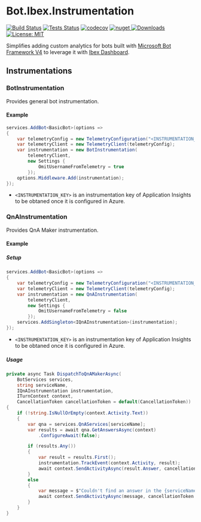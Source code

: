# Bot.Ibex.Instrumentation

[![Build Status](https://ci.appveyor.com/api/projects/status/github/ObjectivityLtd/Bot.Ibex.Instrumentation?branch=master&svg=true)](https://ci.appveyor.com/project/ObjectivityAdminsTeam/bot-ibex-instrumentation) [![Tests Status](https://img.shields.io/appveyor/tests/ObjectivityAdminsTeam/bot-ibex-instrumentation/master.svg)](https://ci.appveyor.com/project/ObjectivityAdminsTeam/bot-ibex-instrumentation) [![codecov](https://codecov.io/gh/ObjectivityLtd/Bot.Ibex.Instrumentation/branch/master/graph/badge.svg)](https://codecov.io/gh/ObjectivityLtd/Bot.Ibex.Instrumentation)   [![nuget](https://img.shields.io/nuget/v/Bot.Ibex.Instrumentation.svg) ![Downloads](https://img.shields.io/nuget/dt/Bot.Ibex.Instrumentation.svg)](https://www.nuget.org/packages/Bot.Ibex.Instrumentation/) [![License: MIT](https://img.shields.io/badge/License-MIT-brightgreen.svg)](https://opensource.org/licenses/MIT)

Simplifies adding custom analytics for bots built with [Microsoft Bot Framework V4](https://dev.botframework.com) to leverage it with [Ibex Dashboard](https://github.com/Azure/ibex-dashboard).

## Instrumentations

### BotInstrumentation

Provides general bot instrumentation.

#### Example

```csharp
services.AddBot<BasicBot>(options =>
{
    var telemetryConfig = new TelemetryConfiguration("<INSTRUMENTATION_KEY>");
    var telemetryClient = new TelemetryClient(telemetryConfig);
    var instrumentation = new BotInstrumentation(
        telemetryClient,
        new Settings {
            OmitUsernameFromTelemetry = true
        });
    options.Middleware.Add(instrumentation);
});
```

* `<INSTRUMENTATION_KEY>` is an instrumentation key of Application Insights to be obtaned once it is configured in Azure.

### QnAInstrumentation

Provides QnA Maker instrumentation.

#### Example

##### Setup

```csharp
services.AddBot<BasicBot>(options =>
{
    var telemetryConfig = new TelemetryConfiguration("<INSTRUMENTATION_KEY>");
    var telemetryClient = new TelemetryClient(telemetryConfig);
    var instrumentation = new QnAInstrumentation(
        telemetryClient,
        new Settings {
            OmitUsernameFromTelemetry = false
        });
    services.AddSingleton<IQnAInstrumentation>(instrumentation);
});
```

* `<INSTRUMENTATION_KEY>` is an instrumentation key of Application Insights to be obtaned once it is configured in Azure.

##### Usage

```csharp
private async Task DispatchToQnAMakerAsync(
    BotServices services,
    string serviceName,
    IQnAInstrumentation instrumentation,
    ITurnContext context,
    CancellationToken cancellationToken = default(CancellationToken))
{
    if (!string.IsNullOrEmpty(context.Activity.Text))
    {
        var qna = services.QnAServices[serviceName];
        var results = await qna.GetAnswersAsync(context)
            .ConfigureAwait(false);

        if (results.Any())
        {
            var result = results.First();
            instrumentation.TrackEvent(context.Activity, result);
            await context.SendActivityAsync(result.Answer, cancellationToken: cancellationToken);
        }
        else
        {
            var message = $"Couldn't find an answer in the {serviceName}.";
            await context.SendActivityAsync(message, cancellationToken: cancellationToken);
        }
    }
}
```